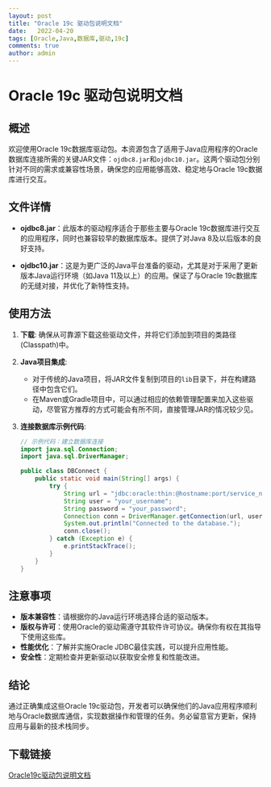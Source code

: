 ```yaml
---
layout: post
title: "Oracle 19c 驱动包说明文档"
date:   2022-04-20
tags: [Oracle,Java,数据库,驱动,19c]
comments: true
author: admin
---
```

# Oracle 19c 驱动包说明文档

## 概述

欢迎使用Oracle 19c数据库驱动包。本资源包含了适用于Java应用程序的Oracle数据库连接所需的关键JAR文件：`ojdbc8.jar`和`ojdbc10.jar`。这两个驱动包分别针对不同的需求或兼容性场景，确保您的应用能够高效、稳定地与Oracle 19c数据库进行交互。

## 文件详情

- **ojdbc8.jar**：此版本的驱动程序适合于那些主要与Oracle 19c数据库进行交互的应用程序，同时也兼容较早的数据库版本。提供了对Java 8及以后版本的良好支持。

- **ojdbc10.jar**：这是为更广泛的Java平台准备的驱动，尤其是对于采用了更新版本Java运行环境（如Java 11及以上）的应用。保证了与Oracle 19c数据库的无缝对接，并优化了新特性支持。

## 使用方法

1. **下载**: 确保从可靠源下载这些驱动文件，并将它们添加到项目的类路径(Classpath)中。
   
2. **Java项目集成**:
   - 对于传统的Java项目，将JAR文件复制到项目的`lib`目录下，并在构建路径中包含它们。
   - 在Maven或Gradle项目中，可以通过相应的依赖管理配置来加入这些驱动，尽管官方推荐的方式可能会有所不同，直接管理JAR的情况较少见。

3. **连接数据库示例代码**:
   ```java
   // 示例代码：建立数据库连接
   import java.sql.Connection;
   import java.sql.DriverManager;

   public class DBConnect {
       public static void main(String[] args) {
           try {
               String url = "jdbc:oracle:thin:@hostname:port/service_name";
               String user = "your_username";
               String password = "your_password";
               Connection conn = DriverManager.getConnection(url, user, password);
               System.out.println("Connected to the database.");
               conn.close();
           } catch (Exception e) {
               e.printStackTrace();
           }
       }
   }
   ```

## 注意事项

- **版本兼容性**：请根据你的Java运行环境选择合适的驱动版本。
- **版权与许可**：使用Oracle的驱动需遵守其软件许可协议。确保你有权在其指导下使用这些库。
- **性能优化**：了解并实施Oracle JDBC最佳实践，可以提升应用性能。
- **安全性**：定期检查并更新驱动以获取安全修复和性能改进。

## 结论

通过正确集成这些Oracle 19c驱动包，开发者可以确保他们的Java应用程序顺利地与Oracle数据库通信，实现数据操作和管理的任务。务必留意官方更新，保持应用与最新的技术栈同步。

## 下载链接

[Oracle19c驱动包说明文档](https://pan.quark.cn/s/4615f6eaf23f)